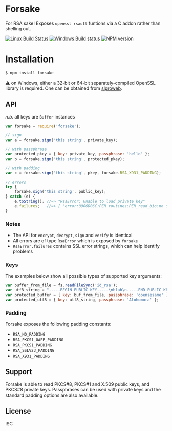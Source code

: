 # Forsake

For RSA sake! Exposes `openssl rsautl` funtions via a C addon rather than shelling out.

  [![Linux Build Status](https://img.shields.io/travis/mal/forsake/master.svg)](https://travis-ci.org/mal/forsake)
  [![Windows Build status](https://ci.appveyor.com/api/projects/status/ch8pgcee6rn0invn/branch/master?svg=true)](https://ci.appveyor.com/project/mal/forsake/branch/master)
  [![NPM version](https://img.shields.io/npm/v/forsake.svg)](http://badge.fury.io/js/forsake)

# Installation

```sh
$ npm install forsake
```

:warning: on Windows, either a 32-bit or 64-bit separately-compiled OpenSSL
library is required. One can be obtained from [slproweb](http://slproweb.com/products/Win32OpenSSL.html).

## API

_n.b._ all keys are `Buffer` instances
```js
var forsake = require('forsake');

// sign
var a = forsake.sign('this string', private_key);

// with passphrase
var protected_pkey = { key: private_key, passphrase: 'hello' };
var b = forsake.sign('this string', protected_pkey);

// with padding
var c = forsake.sign('this string', pkey, forsake.RSA_X931_PADDING);

// errors
try {
    forsake.sign('this string', public_key);
} catch (e) {
    e.toString(); //=> "RsaError: Unable to load private key"
    e.failures;   //=> [ 'error:0906D06C:PEM routines:PEM_read_bio:no start line' ]
}
```

### Notes

  - The API for `encrypt`, `decrypt`, `sign` and `verify` is identical
  - All errors are of type `RsaError` which is exposed by `forsake`
  - `RsaError.failures` contains SSL error strings, which can help identify problems

### Keys

The examples below show all possible types of supported key arguments:

```js
var buffer_from_file = fs.readFileSync('id_rsa');
var utf8_string = "-----BEGIN PUBLIC KEY-----\nblah\n-----END PUBLIC KEY-----";
var protected_buffer = { key: buf_from_file, passphrase: 'opensesame' };
var protected_utf8 = { key: utf8_string, passphrase: 'Alohomora' };
```

### Padding

Forsake exposes the following padding constants:

  - `RSA_NO_PADDING`
  - `RSA_PKCS1_OAEP_PADDING`
  - `RSA_PKCS1_PADDING`
  - `RSA_SSLV23_PADDING`
  - `RSA_X931_PADDING`

## Support

Forsake is able to read PKCS#8, PKCS#1 and X.509 public keys, and PKCS#8 private keys. Passphrases can be used with private keys and the standard padding options are also available.

## License

ISC
